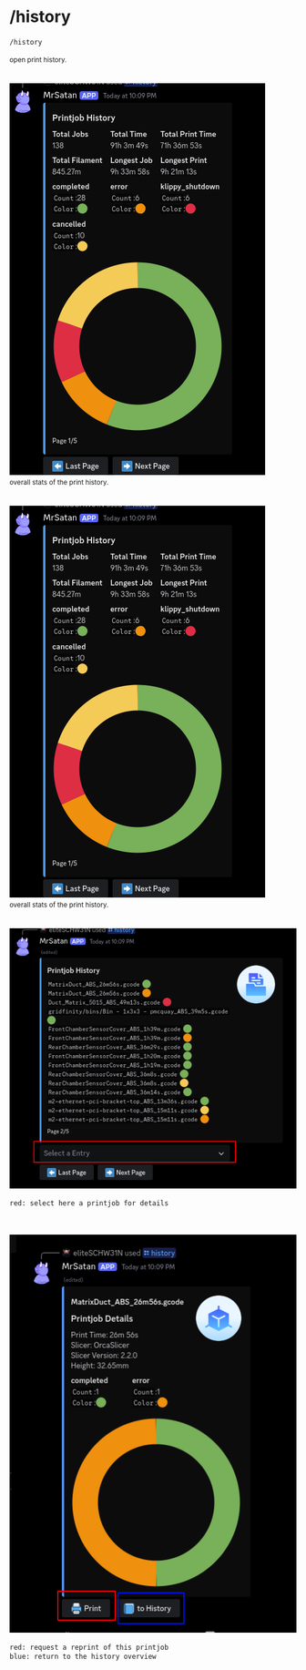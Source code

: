 # /history

```shell
/history
```
<small>open print history.</small>  
<br><br>
![Screenshot](../../../img/discord/history_1.png)  
<small>overall stats of the print history.</small>  
<br><br>
![Screenshot](../../../img/discord/history_1.png)  
<small>overall stats of the print history.</small>  
<br><br>
![Screenshot](../../../img/discord/history_2.png)
```console
red: select here a printjob for details
```
<br><br>
![Screenshot](../../../img/discord/history_3.png)
```console
red: request a reprint of this printjob
blue: return to the history overview
```
<br><br>
